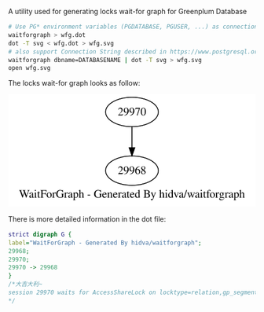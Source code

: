 A utility used for generating locks wait-for graph for Greenplum Database

```bash
# Use PG* environment variables (PGDATABASE, PGUSER, ...) as connection information by default
waitforgraph > wfg.dot
dot -T svg < wfg.dot > wfg.svg
# also support Connection String described in https://www.postgresql.org/docs/current/libpq-connect.html
waitforgraph dbname=DATABASENAME | dot -T svg > wfg.svg
open wfg.svg
```

The locks wait-for graph looks as follow:

![gdd.dot](https://raw.githubusercontent.com/hidva/waitforgraph/master/assets/wfg.svg)

There is more detailed information in the dot file:

```dot
strict digraph G {
label="WaitForGraph - Generated By hidva/waitforgraph";
29968;
29970;
29970 -> 29968
}
/*大吉大利~
session 29970 waits for AccessShareLock on locktype=relation,gp_segment_id=-1,database=10902,relation=16395; blocked by session 29968(granted AccessExclusiveLock);
*/
```
